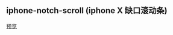 ## iphone-notch-scroll (iphone X 缺口滚动条)

[预览](https://f2ex.github.io/Frontend-Library/packages/iphone-notch-scroll/)